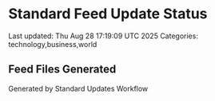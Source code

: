 # Standard Feed Update Status
Last updated: Thu Aug 28 17:19:09 UTC 2025
Categories: technology,business,world

## Feed Files Generated

Generated by Standard Updates Workflow
